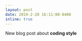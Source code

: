 ```yaml
---
layout: post
date: 2019-2-28 16:11:00-0400
inline: true
---
```


New blog post about **coding style**
